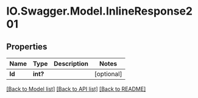 # IO.Swagger.Model.InlineResponse201
## Properties

Name | Type | Description | Notes
------------ | ------------- | ------------- | -------------
**Id** | **int?** |  | [optional] 

[[Back to Model list]](../README.md#documentation-for-models) [[Back to API list]](../README.md#documentation-for-api-endpoints) [[Back to README]](../README.md)

